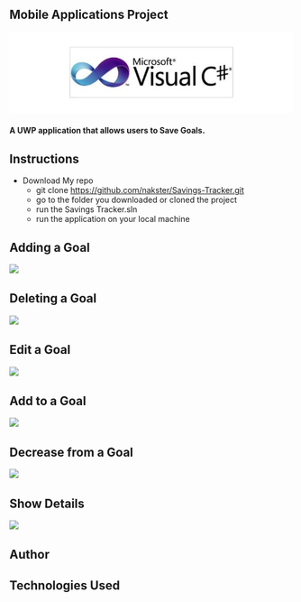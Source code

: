 ## Mobile Applications Project
![](./images/pic1.png) 
#### A UWP application that allows users to Save Goals.

## Instructions
+ Download My repo
  - git clone https://github.com/nakster/Savings-Tracker.git 
  - go to the folder you downloaded or cloned the project
  - run the Savings Tracker.sln
  - run the application on your local machine 
  
## Adding a Goal
![](https://media.giphy.com/media/oy9hTX38l5iTVs5fL0/giphy.gif) 

## Deleting a Goal
![](https://media.giphy.com/media/cebhLbkdc8DM0eamWn/giphy.gif)

## Edit a Goal
![](https://media.giphy.com/media/1BcwOoT9Oknjavq5pm/giphy.gif)

## Add to a Goal
![](https://media.giphy.com/media/oX9qA4oW88EFuEH8xA/giphy.gif)

## Decrease from a Goal
![](https://media.giphy.com/media/82UVRiEeLvhlrGZepf/giphy.gif)

## Show Details
![](https://media.giphy.com/media/6GEWYvWrUDz5AiAUjJ/giphy.gif)

## Author

## Technologies Used


  
  

  
